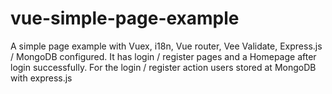 # vue-simple-page-example
A simple page example with Vuex, i18n, Vue router, Vee Validate, Express.js / MongoDB configured. It has login / register pages and a Homepage after login successfully. For the login / register action users stored at MongoDB with express.js
